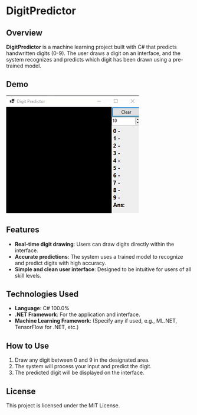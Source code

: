 # DigitPredictor

## Overview

**DigitPredictor** is a machine learning project built with C# that predicts handwritten digits (0-9). The user draws a digit on an interface, and the system recognizes and predicts which digit has been drawn using a pre-trained model.

## Demo

![DigitPredictor Demo](https://github.com/Skynerd/DigitPredictor/blob/main/assets/demo.gif)


## Features

- **Real-time digit drawing**: Users can draw digits directly within the interface.
- **Accurate predictions**: The system uses a trained model to recognize and predict digits with high accuracy.
- **Simple and clean user interface**: Designed to be intuitive for users of all skill levels.

## Technologies Used

- **Language**: C# 100.0%
- **.NET Framework**: For the application and interface.
- **Machine Learning Framework**: (Specify any if used, e.g., ML.NET, TensorFlow for .NET, etc.)

 
## How to Use

1. Draw any digit between 0 and 9 in the designated area.
2. The system will process your input and predict the digit.
3. The predicted digit will be displayed on the interface.
 
 

## License

This project is licensed under the MIT License.
